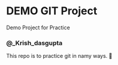 # DEMO GIT Project
Demo Project for Practice

### @_Krish_dasgupta

This repo is to practice git in namy ways. :tada:
